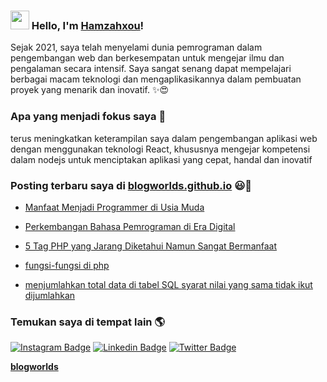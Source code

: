### <img src="https://media.giphy.com/media/hvRJCLFzcasrR4ia7z/giphy.gif" width="30px"> Hello, I'm [Hamzahxou](https://blogworlds.github.io/about)!

Sejak 2021, saya telah menyelami dunia pemrograman dalam pengembangan web dan berkesempatan untuk mengejar ilmu dan pengalaman secara intensif. Saya sangat senang dapat mempelajari berbagai macam teknologi dan mengaplikasikannya dalam pembuatan proyek yang menarik dan inovatif.  ✨😍

### Apa yang menjadi fokus saya 👨

terus meningkatkan keterampilan saya dalam pengembangan aplikasi web dengan menggunakan teknologi React, khususnya mengejar kompetensi dalam nodejs untuk menciptakan aplikasi yang cepat, handal dan inovatif<br />

### Posting terbaru saya di [blogworlds.github.io](https://blogworlds.github.io) 😃🧾

<!-- BLOG-POST-LIST: MULAI -->

- [Manfaat Menjadi Programmer di Usia Muda](https://blogworlds.github.io/2023/01/28/Manfaat-Menjadi-Programmer-di-Usia-Muda/)

- [Perkembangan Bahasa Pemrograman di Era Digital](https://blogworlds.github.io/2023/01/27/Perkembangan-Bahasa-Pemrograman-di-Era-Digital/)

- [5 Tag PHP yang Jarang Diketahui Namun Sangat Bermanfaat](https://blogworlds.github.io/2023/01/23/5-Tag-PHP-yang-Jarang-Diketahui-Namun-Sangat-Bermanfaat/)

- [fungsi-fungsi di php ](https://blogworlds.github.io/categories/fungsi/)

- [menjumlahkan total data di tabel SQL syarat nilai yang sama tidak ikut dijumlahkan](https://blogworlds.github.io/2023/01/28/menjumlahkan-total-data-di-tabel-SQL-syarat-nilai-yang-sama-tidak-ikut-dijumlahkan/)

<!-- BLOG-POST-LIST:END -->

### Temukan saya di tempat lain 🌎

[![Instagram Badge](https://img.shields.io/badge/-Instagram-critical?style=flat-square&logo=Instagram&logoColor=white&link=https://www.Instagram.com/Hamzahxou/)](https://www.Instagram.com/Hamzahxou/) [![Linkedin Badge](https://img.shields.io/badge/-LinkedIn-blue?style=flat-square&logo=Linkedin&logoColor=white&link=https://www.linkedin.com/in/overzah-xploit-529650239/)](https://www.linkedin.com/mwlite/in/overzah-xploit-529650239) [![Twitter Badge](https://img.shields.io/badge/-Twitter-1ca0f1?style=flat-square&labelColor=1ca0f1&logo=twitter&logoColor=white&link=https://twitter.com/hamzahxou)](https://twitter.com/hamzahxou)

**[blogworlds](https://blogworlds.github.io)**
